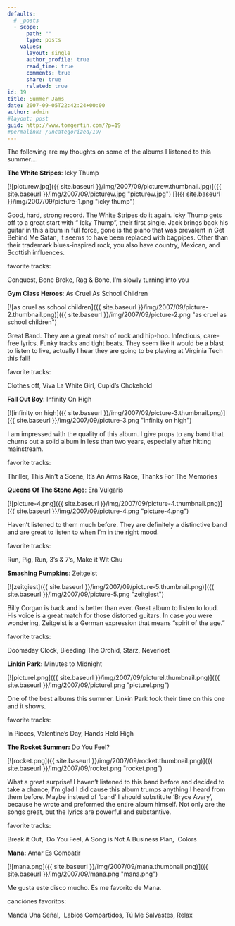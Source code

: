 ```yaml
---
defaults:
  # _posts
  - scope:
      path: ""
      type: posts
    values:
      layout: single
      author_profile: true
      read_time: true
      comments: true
      share: true
      related: true
id: 19
title: Summer Jams
date: 2007-09-05T22:42:24+00:00
author: admin
#layout: post
guid: http://www.tomgertin.com/?p=19
#permalink: /uncategorized/19/
---
```

The following are my thoughts on some of the albums I listened to this summer&#8230;.

**The White Stripes**: Icky Thump

[![picturew.jpg]({{ site.baseurl }}/img/2007/09/picturew.thumbnail.jpg)]({{ site.baseurl }}/img/2007/09/picturew.jpg "picturew.jpg") []({{ site.baseurl }}/img/2007/09/picture-1.png "icky thump")

Good, hard, strong record. The White Stripes do it again. Icky Thump gets off to a great start with “ Icky Thump”, their first single. Jack brings back his guitar in this album in full force, gone is the piano that was prevalent in Get Behind Me Satan, it seems to have been replaced with bagpipes. Other than their trademark blues-inspired rock, you also have country, Mexican, and Scottish influences.

favorite tracks:

Conquest, Bone Broke, Rag & Bone, I’m slowly turning into you
  
**Gym Class Heroes**: As Cruel As School Children

[![as cruel as school children]({{ site.baseurl }}/img/2007/09/picture-2.thumbnail.png)]({{ site.baseurl }}/img/2007/09/picture-2.png "as cruel as school children")

Great Band. They are a great mesh of rock and hip-hop. Infectious, care-free lyrics. Funky tracks and tight beats. They seem like it would be a blast to listen to live, actually I hear they are going to be playing at Virginia Tech this fall!

favorite tracks:

Clothes off, Viva La White Girl, Cupid’s Chokehold
  
**Fall Out Boy**: Infinity On High

[![infinity on high]({{ site.baseurl }}/img/2007/09/picture-3.thumbnail.png)]({{ site.baseurl }}/img/2007/09/picture-3.png "infinity on high")

I am impressed with the quality of this album. I give props to any band that churns out a solid album in less than two years, especially after hitting mainstream.
  
favorite tracks:

Thriller, This Ain’t a Scene, It’s An Arms Race, Thanks For The Memories
  
**Queens Of The Stone Age**: Era Vulgaris

[![picture-4.png]({{ site.baseurl }}/img/2007/09/picture-4.thumbnail.png)]({{ site.baseurl }}/img/2007/09/picture-4.png "picture-4.png")

Haven’t listened to them much before. They are definitely a distinctive band and are great to listen to when I’m in the right mood.

favorite tracks:

Run, Pig, Run, 3’s & 7’s, Make it Wit Chu

**Smashing Pumpkins**: Zeitgeist

[![zeitgiest]({{ site.baseurl }}/img/2007/09/picture-5.thumbnail.png)]({{ site.baseurl }}/img/2007/09/picture-5.png "zeitgiest")

Billy Corgan is back and is better than ever. Great album to listen to loud. His voice is a great match for those distorted guitars. In case you were wondering, Zeitgeist is a German expression that means “spirit of the age.”
  
favorite tracks:

Doomsday Clock, Bleeding The Orchid, Starz, Neverlost

**Linkin Park:** Minutes to Midnight

[![picturel.png]({{ site.baseurl }}/img/2007/09/picturel.thumbnail.png)]({{ site.baseurl }}/img/2007/09/picturel.png "picturel.png")

One of the best albums this summer. Linkin Park took their time on this one and it shows.
  
favorite tracks:

In Pieces, Valentine&#8217;s Day, Hands Held High

**The Rocket Summer:** Do You Feel?

[![rocket.png]({{ site.baseurl }}/img/2007/09/rocket.thumbnail.png)]({{ site.baseurl }}/img/2007/09/rocket.png "rocket.png")

What a great surprise! I haven&#8217;t listened to this band before and decided to take a chance, I&#8217;m glad I did cause this album trumps anything I heard from them before. Maybe instead of &#8216;band&#8217; I should substitute &#8216;Bryce Avary&#8217;, because he wrote and preformed the entire album himself. Not only are the songs great, but the lyrics are powerful and substantive.

favorite tracks:

Break it Out,  Do You Feel, A Song is Not A Business Plan,  Colors

**Mana:** Amar Es Combatir

[![mana.png]({{ site.baseurl }}/img/2007/09/mana.thumbnail.png)]({{ site.baseurl }}/img/2007/09/mana.png "mana.png")

Me gusta este disco mucho. Es me favorito de Mana.

canciónes favoritos:

Manda Una Señal,  Labios Compartidos, Tú Me Salvastes, Relax
